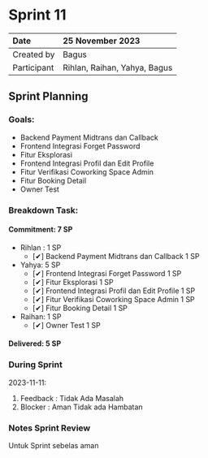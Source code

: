 # Sprint 11

|Date|25 November 2023|
| :- | :- |
|Created by|Bagus|
|Participant|Rihlan, Raihan, Yahya, Bagus|
## Sprint Planning
### Goals:
- Backend Payment Midtrans dan Callback
- Frontend Integrasi Forget Password
- Fitur Eksplorasi
- Frontend Integrasi Profil dan Edit Profile
- Fitur Verifikasi Coworking Space Admin
- Fitur Booking Detail
- Owner Test


### Breakdown Task:
#### Commitment: 7 SP
- Rihlan : 1 SP
  - [✔] Backend Payment Midtrans dan Callback 1 SP
- Yahya: 5 SP
  - [✔] Frontend Integrasi Forget Password 1 SP
  - [✔] Fitur Eksplorasi 1 SP
  - [✔] Frontend Integrasi Profil dan Edit Profile 1 SP
  - [✔] Fitur Verifikasi Coworking Space Admin 1 SP
  - [✔] Fitur Booking Detail 1 SP
- Raihan: 1 SP
  - [✔] Owner Test 1 SP
        
#### Delivered:	 5 SP
### During Sprint
2023-11-11:

1. Feedback : Tidak Ada Masalah
2. Blocker : Aman Tidak ada Hambatan
### Notes Sprint Review
Untuk Sprint sebelas aman
